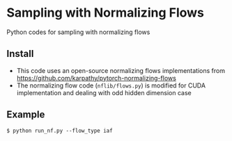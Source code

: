 # Sampling with Normalizing Flows
Python codes for sampling with normalizing flows

## Install
- This code uses an open-source normalizing flows implementations from https://github.com/karpathy/pytorch-normalizing-flows
- The normalizing flow code (``nflib/flows.py``) is modified for CUDA implementation and dealing with odd hidden dimension case

## Example
```console
$ python run_nf.py --flow_type iaf
```